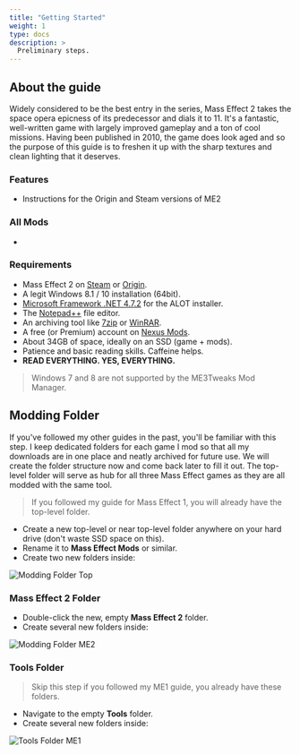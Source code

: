 ```yaml
---
title: "Getting Started"
weight: 1
type: docs
description: >
  Preliminary steps.
---
```


## About the guide

Widely considered to be the best entry in the series, Mass Effect 2 takes the space opera epicness of its predecessor and dials it to 11. It's a fantastic, well-written game with largely improved gameplay and a ton of cool missions. Having been published in 2010, the game does look aged and so the purpose of this guide is to freshen it up with the sharp textures and clean lighting that it deserves.

### Features

- Instructions for the Origin and Steam versions of ME2

### All Mods

- 

### Requirements

- Mass Effect 2 on [Steam](https://store.steampowered.com/app/24980/Mass_Effect_2/) or [Origin](https://www.origin.com/gbr/en-us/store/mass-effect/mass-effect-2).
- A legit Windows 8.1 / 10 installation (64bit).
- [Microsoft Framework .NET 4.7.2](https://dotnet.microsoft.com/download/dotnet-framework/net472) for the ALOT installer.
- The [Notepad++](https://notepad-plus-plus.org/downloads/) file editor.
- An archiving tool like [7zip](https://www.7-zip.org/download.html) or [WinRAR](https://www.win-rar.com/start.html?&L=0).
- A free (or Premium) account on [Nexus Mods](https://www.nexusmods.com/).
- About 34GB of space, ideally on an SSD (game + mods).
- Patience and basic reading skills. Caffeine helps.
- **READ EVERYTHING. YES, EVERYTHING.**

> Windows 7 and 8 are not supported by the ME3Tweaks Mod Manager.

## Modding Folder

If you've followed my other guides in the past, you'll be familiar with this step. I keep dedicated folders for each game I mod so that all my downloads are in one place and neatly archived for future use. We will create the folder structure now and come back later to fill it out. The top-level folder will serve as hub for all three Mass Effect games as they are all modded with the same tool.

> If you followed my guide for Mass Effect 1, you will already have the top-level folder.

- Create a new top-level or near top-level folder anywhere on your hard drive (don't waste SSD space on this).
- Rename it to **Mass Effect Mods** or similar.
- Create two new folders inside:

![Modding Folder Top](/Pictures/bioware/mass-effect-2/modding-folder-top.png)

### Mass Effect 2 Folder

- Double-click the new, empty **Mass Effect 2** folder.
- Create several new folders inside:

![Modding Folder ME2](/Pictures/bioware/mass-effect-2/modding-folder-me2.png)

### Tools Folder

> Skip this step if you followed my ME1 guide, you already have these folders.

- Navigate to the empty **Tools** folder.
- Create several new folders inside:

![Tools Folder ME1](/Pictures/bioware/mass-effect-1/modding-folder-tools.png)
